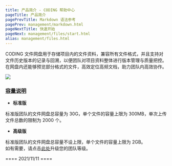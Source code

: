 ```yaml
---
title: 产品简介 - CODING 帮助中心
pageTitle: 产品简介
pagePrevTitle: Markdown 语法参考
pagePrev: management/markdown.html
pageNextTitle: 快速开始
pageNext: management/files/start.html
alias: management/files.html
---
```


CODING 文件网盘用于存储项目内的文件资料，兼容所有文件格式，并且支持对文件历史版本的记录与回溯，以便团队对项目资料整体进行版本管理与质量把控。在网盘内还能够预览部分格式的文件，高效定位高频文档，助力团队内高效协作。

![](https://help-assets.codehub.cn/enterprise/%E6%96%87%E4%BB%B6%E7%BD%91%E7%9B%98%201.png)

### [容量说明](#capacity)

-   **标准版**

标准版团队的文件网盘总容量为 30G，单个文件的容量上限为 300MB，单次上传文件总数的限制为 2000 个。

-   **高级版**

标准版团队的文件网盘总容量不设上限，单个文件的容量上限为 2GB。
<br>
如有需要，请点击[此处](https://coding.net/pricing)升级您的团队等级。

==== 2021/11/11 ====
